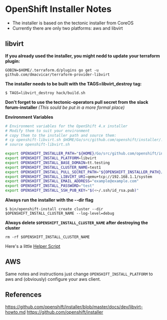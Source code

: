 # OpenShift Installer Notes

* The installer is based on the tectonic installer from CoreOS
* Currently there are only two platforms: aws and libvirt

## libvirt

**If you already used the installer, you might nedd to update your terraform plugin:**

```console
GOBIN=$HOME/.terraform.d/plugins go get -u github.com/dmacvicar/terraform-provider-libvirt
```

**The installer needs to be built with the TAGS=libvirt_destroy tag:**

```console
$ TAGS=libvirt_destroy hack/build.sh
```

**Don't forget to use the tectonic-operators pull secret from the slack forum-installer**
*(This sould be put in a more formal place)*

**Environment Variables**

```bash
# Environment variables for the OpenShift 4.x installer
# Modify them to suit your environment
# copy them to the installer path and source them:
# cp openshift-libvirt.sh $HOME/Go/src/github.com/openshift/installer/.
# source openshift-libvirt.sh

export OPENSHIFT_INSTALLER_PATH="${HOME}/Go/src/github.com/openshift/installer"
export OPENSHIFT_INSTALL_PLATFORM=libvirt
export OPENSHIFT_INSTALL_BASE_DOMAIN=tt.testing
export OPENSHIFT_INSTALL_CLUSTER_NAME=test1
export OPENSHIFT_INSTALL_PULL_SECRET_PATH="${OPENSHIFT_INSTALLER_PATH}/secrets"
export OPENSHIFT_INSTALL_LIBVIRT_URI=qemu+tcp://192.168.1.1/system
export OPENSHIFT_INSTALL_EMAIL_ADDRESS="example@example.com"
export OPENSHIFT_INSTALL_PASSWORD="test"
export OPENSHIFT_INSTALL_SSH_PUB_KEY="$(<~/.ssh/id_rsa.pub)"
```

**Always run the installer with the --dir flag**

```console
$ bin/openshift-install create cluster --dir $OPENSHIFT_INSTALL_CLUSTER_NAME --log-level=debug
```

**Always delete `$OPENSHIFT_INSTALL_CLUSTER_NAME` after destroying the cluster**

```
rm -rf $OPENSHIFT_INSTALL_CLUSTER_NAME
```


Here's a little [Helper Script](https://raw.githubusercontent.com/imcsk8/origin-tools/master/openshift-installer-libvirt.sh)

## AWS

Same notes and instructions just change `OPENSHIFT_INSTALL_PLATFORM` to aws and (obviously) configure your
aws client.

## References
https://github.com/openshift/installer/blob/master/docs/dev/libvirt-howto.md
https://github.com/openshift/installer

